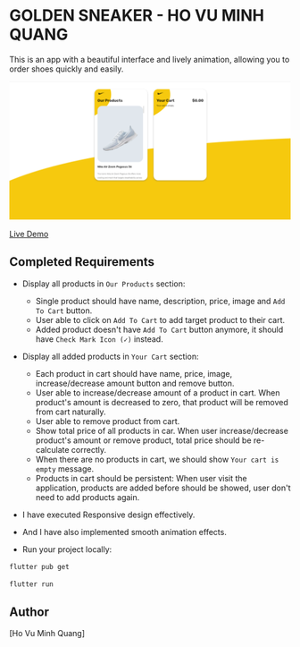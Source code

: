 # GOLDEN SNEAKER - HO VU MINH QUANG

This is an app with a beautiful interface and lively animation, allowing you to order shoes quickly and easily.

![demo_HoVuMinhQuang](https://github.com/hvmq/ShoeShop_Flutter/blob/main/assets/images/result.png)


[Live Demo](https://shoe-shop-flutter.vercel.app/)

## Completed Requirements

- Display all products in `Our Products` section:
  - Single product should have name, description, price, image and `Add To Cart` button.
  - User able to click on `Add To Cart` to add target product to their cart.
  - Added product doesn't have `Add To Cart` button anymore, it should have `Check Mark Icon (✓)` instead.
- Display all added products in `Your Cart` section:
  - Each product in cart should have name, price, image, increase/decrease amount button and remove button.
  - User able to increase/decrease amount of a product in cart. When product's amount is decreased to zero, that product will be removed from cart naturally.
  - User able to remove product from cart.
  - Show total price of all products in car. When user increase/decrease product's amount or remove product, total price should be re-calculate correctly.
  - When there are no products in cart, we should show `Your cart is empty` message.
  - Products in cart should be persistent: When user visit the application, products are added before should be showed, user don't need to add products again.
- I have executed Responsive design effectively.
- And I have also implemented smooth animation effects.



- Run your project locally:
```bash
flutter pub get
```
```bash
flutter run
```


## Author

[Ho Vu Minh Quang]
